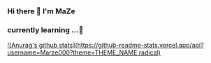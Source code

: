 ### Hi there 👋  I'm MaZe 
### currently learning ...🌱
[![Anurag's github stats](https://github-readme-stats.vercel.app/api?username=Marze000?theme=THEME_NAME radical)](https://github.com/anuraghazra/github-readme-stats)

<!--
**Marze000/Marze000** is a ✨ _special_ ✨ repository because its `README.md` (this file) appears on your GitHub profile.

Here are some ideas to get you started:

- 🔭 I’m currently working on ...
- 🌱 I’m currently learning ...
- 👯 I’m looking to collaborate on ...
- 🤔 I’m looking for help with ...
- 💬 Ask me about ...
- 📫 How to reach me: ...
- 😄 Pronouns: ...
- ⚡ Fun fact: ...
-->
